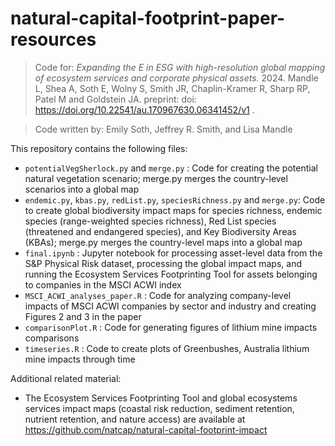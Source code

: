 # natural-capital-footprint-paper-resources

>Code for: _Expanding the E in ESG with high-resolution global mapping of ecosystem services and corporate physical assets._ 2024. Mandle L, Shea A, Soth E, Wolny S, Smith JR, Chaplin-Kramer R, Sharp RP, Patel M and Goldstein JA. preprint: doi: https://doi.org/10.22541/au.170967630.06341452/v1 . 

>Code written by: Emily Soth, Jeffrey R. Smith, and Lisa Mandle

This repository contains the following files:

* `potentialVegSherlock.py` and `merge.py` : Code for creating the potential natural vegetation scenario; merge.py merges the country-level scenarios into a global map
* `endemic.py`, `kbas.py`, `redList.py`, `speciesRichness.py` and `merge.py`: Code to create global biodiversity impact maps for species richness, endemic species (range-weighted species richness), Red List species (threatened and endangered species), and Key Biodiversity Areas (KBAs); merge.py merges the country-level maps into a global map
* `final.ipynb` : Jupyter notebook for processing asset-level data from the S&P Physical Risk dataset, processing the global impact maps, and running the Ecosystem Services Footprinting Tool for assets belonging to companies in the MSCI ACWI index
* `MSCI_ACWI_analyses_paper.R` : Code for analyzing company-level impacts of MSCI ACWI companies by sector and industry and creating Figures 2 and 3 in the paper
* `comparisonPlot.R` : Code for generating figures of lithium mine impacts comparisons
* `timeseries.R` : Code to create plots of Greenbushes, Australia lithium mine impacts through time

Additional related material:
* The Ecosystem Services Footprinting Tool and global ecosystems services impact maps (coastal risk reduction, sediment retention, nutrient retention, and nature access) are available at https://github.com/natcap/natural-capital-footprint-impact

   
